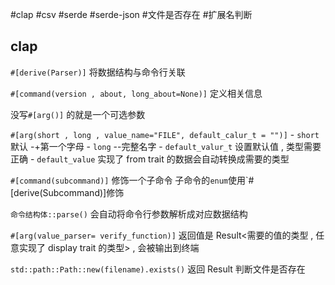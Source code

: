 #clap #csv #serde #serde-json #文件是否存在 #扩展名判断


## clap

 `#[derive(Parser)]` 将数据结构与命令行关联

`#[command(version , about, long_about=None)]` 定义相关信息

没写`#[arg()]` 的就是一个可选参数

`#[arg(short , long , value_name="FILE", default_calur_t = "")]`
	- `short` 默认 -+第一个字母
	- `long` --完整名字
	- `default_valur_t` 设置默认值 , 类型需要正确
		- `default_value` 实现了 from trait 的数据会自动转换成需要的类型

`#[command(subcommand)]` 修饰一个子命令 子命令的`enum`使用`#[derive(Subcommand)]修饰


`命令结构体::parse()` 会自动将命令行参数解析成对应数据结构

`#[arg(value_parser= verify_function)]` 返回值是 Result<需要的值的类型 , 任意实现了 display trait 的类型> , 会被输出到终端


`std::path::Path::new(filename).exists()` 返回 Result 判断文件是否存在
